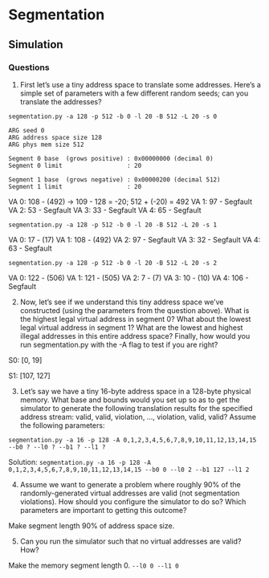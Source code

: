 
# Segmentation

## Simulation

### Questions

1. First let’s use a tiny address space to translate some addresses. Here’s a simple set of parameters with a few different random seeds; can you translate the addresses?

```segmentation.py -a 128 -p 512 -b 0 -l 20 -B 512 -L 20 -s 0```

```
ARG seed 0
ARG address space size 128
ARG phys mem size 512

Segment 0 base  (grows positive) : 0x00000000 (decimal 0)
Segment 0 limit                  : 20

Segment 1 base  (grows negative) : 0x00000200 (decimal 512)
Segment 1 limit                  : 20
```

VA 0: 108   - (492) -> 109 - 128 = -20; 512 + (-20) = 492
VA 1: 97    - Segfault
VA 2: 53    - Segfault
VA 3: 33    - Segfault
VA 4: 65    - Segfault

```segmentation.py -a 128 -p 512 -b 0 -l 20 -B 512 -L 20 -s 1```

VA 0: 17    - (17)
VA 1: 108   - (492)
VA 2: 97    - Segfault
VA 3: 32    - Segfault
VA 4: 63    - Segfault

```segmentation.py -a 128 -p 512 -b 0 -l 20 -B 512 -L 20 -s 2```

VA 0: 122   - (506)
VA 1: 121   - (505)
VA 2: 7     - (7)
VA 3: 10    - (10)
VA 4: 106   - Segfault

2. Now, let’s see if we understand this tiny address space we’ve constructed (using the parameters from the question above). What is the highest legal virtual address in segment 0? What about the lowest legal virtual address in segment 1? What are the lowest and highest illegal addresses in this entire address space? Finally, how would you run segmentation.py with the -A flag to test if you are right?

S0: [0, 19]

S1: [107, 127]

3.  Let’s say we have a tiny 16-byte address space in a 128-byte physical memory. What base and bounds would you set up so as to get the simulator to generate the following translation results for the specified address stream: valid, valid, violation, ..., violation, valid, valid? Assume the following parameters:

```segmentation.py -a 16 -p 128 -A 0,1,2,3,4,5,6,7,8,9,10,11,12,13,14,15 --b0 ? --l0 ? --b1 ? --l1 ?```

Solution: ```segmentation.py -a 16 -p 128 -A 0,1,2,3,4,5,6,7,8,9,10,11,12,13,14,15 --b0 0 --l0 2 --b1 127 --l1 2```

4.  Assume we want to generate a problem where roughly 90% of the randomly-generated virtual addresses are valid (not segmentation violations). How should you configure the simulator to do so? Which parameters are important to getting this outcome?

Make segment length 90% of address space size.

5. Can you run the simulator such that no virtual addresses are valid? How?

Make the memory segment length 0. ```--l0 0 --l1 0```
